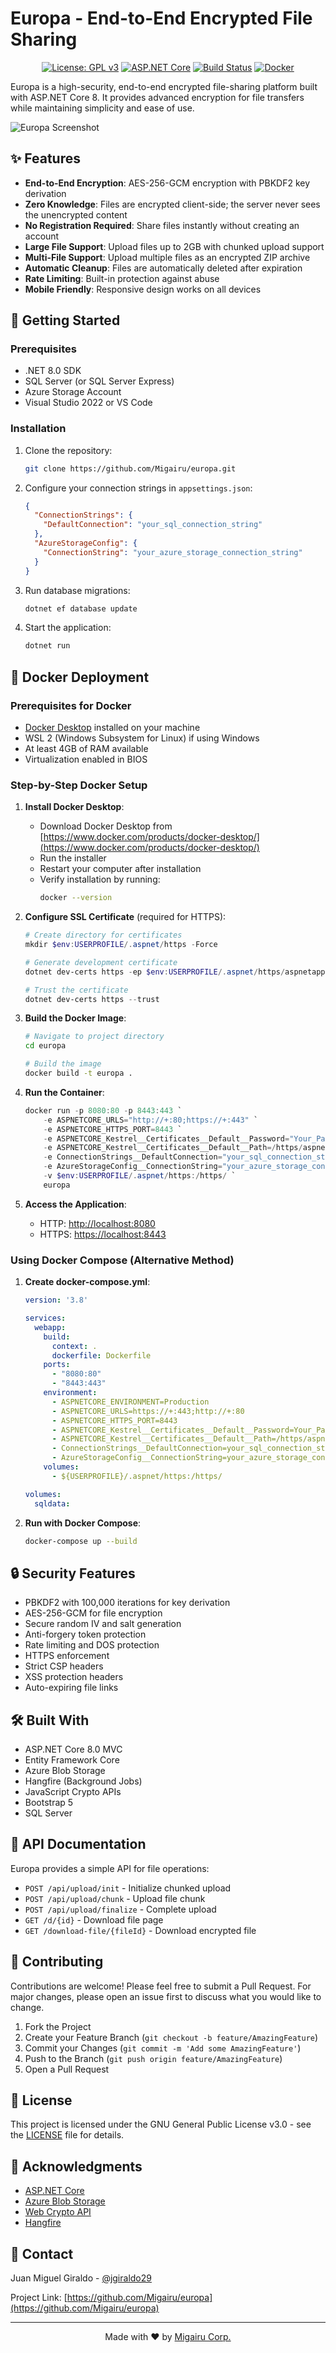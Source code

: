 # Europa - End-to-End Encrypted File Sharing

<div align="center">

[![License: GPL v3](https://img.shields.io/badge/License-GPLv3-blue.svg)](https://www.gnu.org/licenses/gpl-3.0)
[![ASP.NET Core](https://img.shields.io/badge/ASP.NET%20Core-8.0-brightgreen.svg)](https://docs.microsoft.com/en-us/aspnet/core/)
[![Build Status](https://img.shields.io/badge/build-passing-brightgreen.svg)](https://github.com/Migairu/europa)
[![Docker](https://img.shields.io/badge/docker-%230db7ed.svg?style=for-the-badge&logo=docker&logoColor=white)](https://www.docker.com/)

</div>

Europa is a high-security, end-to-end encrypted file-sharing platform built with ASP.NET Core 8. It provides advanced encryption for file transfers while maintaining simplicity and ease of use.

![Europa Screenshot](https://assets.migairu.com/images/714e83a9-cc8f-4199-b747-0678aaf54164.avif)

## ✨ Features

- **End-to-End Encryption**: AES-256-GCM encryption with PBKDF2 key derivation
- **Zero Knowledge**: Files are encrypted client-side; the server never sees the unencrypted content
- **No Registration Required**: Share files instantly without creating an account
- **Large File Support**: Upload files up to 2GB with chunked upload support
- **Multi-File Support**: Upload multiple files as an encrypted ZIP archive
- **Automatic Cleanup**: Files are automatically deleted after expiration
- **Rate Limiting**: Built-in protection against abuse
- **Mobile Friendly**: Responsive design works on all devices

## 🚀 Getting Started

### Prerequisites

- .NET 8.0 SDK
- SQL Server (or SQL Server Express)
- Azure Storage Account
- Visual Studio 2022 or VS Code

### Installation

1. Clone the repository:
   ```bash
   git clone https://github.com/Migairu/europa.git
   ```

2. Configure your connection strings in `appsettings.json`:
   ```json
   {
     "ConnectionStrings": {
       "DefaultConnection": "your_sql_connection_string"
     },
     "AzureStorageConfig": {
       "ConnectionString": "your_azure_storage_connection_string"
     }
   }
   ```

3. Run database migrations:
   ```bash
   dotnet ef database update
   ```

4. Start the application:
   ```bash
   dotnet run
   ```

## 🐳 Docker Deployment

### Prerequisites for Docker
- [Docker Desktop](https://www.docker.com/products/docker-desktop/) installed on your machine
- WSL 2 (Windows Subsystem for Linux) if using Windows
- At least 4GB of RAM available
- Virtualization enabled in BIOS

### Step-by-Step Docker Setup

1. **Install Docker Desktop**:
   - Download Docker Desktop from [https://www.docker.com/products/docker-desktop/](https://www.docker.com/products/docker-desktop/)
   - Run the installer
   - Restart your computer after installation
   - Verify installation by running:
     ```bash
     docker --version
     ```

2. **Configure SSL Certificate** (required for HTTPS):
   ```powershell
   # Create directory for certificates
   mkdir $env:USERPROFILE/.aspnet/https -Force

   # Generate development certificate
   dotnet dev-certs https -ep $env:USERPROFILE/.aspnet/https/aspnetapp.pfx -p Your_Password123

   # Trust the certificate
   dotnet dev-certs https --trust
   ```

3. **Build the Docker Image**:
   ```bash
   # Navigate to project directory
   cd europa

   # Build the image
   docker build -t europa .
   ```

4. **Run the Container**:
   ```powershell
   docker run -p 8080:80 -p 8443:443 `
       -e ASPNETCORE_URLS="http://+:80;https://+:443" `
       -e ASPNETCORE_HTTPS_PORT=8443 `
       -e ASPNETCORE_Kestrel__Certificates__Default__Password="Your_Password123" `
       -e ASPNETCORE_Kestrel__Certificates__Default__Path=/https/aspnetapp.pfx `
       -e ConnectionStrings__DefaultConnection="your_sql_connection_string" `
       -e AzureStorageConfig__ConnectionString="your_azure_storage_connection_string" `
       -v $env:USERPROFILE/.aspnet/https:/https/ `
       europa
   ```

5. **Access the Application**:
   - HTTP: [http://localhost:8080](http://localhost:8080)
   - HTTPS: [https://localhost:8443](https://localhost:8443)

### Using Docker Compose (Alternative Method)

1. **Create docker-compose.yml**:
   ```yaml
   version: '3.8'

   services:
     webapp:
       build:
         context: .
         dockerfile: Dockerfile
       ports:
         - "8080:80"
         - "8443:443"
       environment:
         - ASPNETCORE_ENVIRONMENT=Production
         - ASPNETCORE_URLS=https://+:443;http://+:80
         - ASPNETCORE_HTTPS_PORT=8443
         - ASPNETCORE_Kestrel__Certificates__Default__Password=Your_Password123
         - ASPNETCORE_Kestrel__Certificates__Default__Path=/https/aspnetapp.pfx
         - ConnectionStrings__DefaultConnection=your_sql_connection_string
         - AzureStorageConfig__ConnectionString=your_azure_storage_connection_string
       volumes:
         - ${USERPROFILE}/.aspnet/https:/https/

   volumes:
     sqldata:
   ```

2. **Run with Docker Compose**:
   ```bash
   docker-compose up --build
   ```

## 🔒 Security Features

- PBKDF2 with 100,000 iterations for key derivation
- AES-256-GCM for file encryption
- Secure random IV and salt generation
- Anti-forgery token protection
- Rate limiting and DOS protection
- HTTPS enforcement
- Strict CSP headers
- XSS protection headers
- Auto-expiring file links

## 🛠️ Built With

- ASP.NET Core 8.0 MVC
- Entity Framework Core
- Azure Blob Storage
- Hangfire (Background Jobs)
- JavaScript Crypto APIs
- Bootstrap 5
- SQL Server

## 📝 API Documentation

Europa provides a simple API for file operations:

- `POST /api/upload/init` - Initialize chunked upload
- `POST /api/upload/chunk` - Upload file chunk
- `POST /api/upload/finalize` - Complete upload
- `GET /d/{id}` - Download file page
- `GET /download-file/{fileId}` - Download encrypted file

## 🤝 Contributing

Contributions are welcome! Please feel free to submit a Pull Request. For major changes, please open an issue first to discuss what you would like to change.

1. Fork the Project
2. Create your Feature Branch (`git checkout -b feature/AmazingFeature`)
3. Commit your Changes (`git commit -m 'Add some AmazingFeature'`)
4. Push to the Branch (`git push origin feature/AmazingFeature`)
5. Open a Pull Request

## 📜 License

This project is licensed under the GNU General Public License v3.0 - see the [LICENSE](LICENSE) file for details.

## 🌟 Acknowledgments

- [ASP.NET Core](https://docs.microsoft.com/en-us/aspnet/core/)
- [Azure Blob Storage](https://azure.microsoft.com/services/storage/blobs/)
- [Web Crypto API](https://developer.mozilla.org/docs/Web/API/Web_Crypto_API)
- [Hangfire](https://www.hangfire.io/)

## 📧 Contact

Juan Miguel Giraldo - [@jgiraldo29](https://x.com/jgiraldo29)
 
Project Link: [https://github.com/Migairu/europa](https://github.com/Migairu/europa)

---

<div align="center">

Made with ❤️ by [Migairu Corp.](https://www.migairu.com)

</div>
